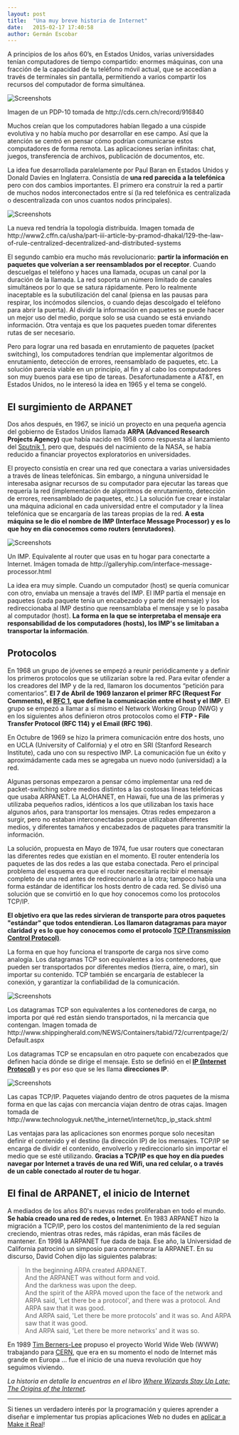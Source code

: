 ```yaml
---
layout: post
title:  "Una muy breve historia de Internet"
date:   2015-02-17 17:40:58
author: Germán Escobar
---
```


A principios de los años 60’s, en Estados Unidos, varias universidades tenían computadores de tiempo compartido: enormes máquinas, con una fracción de la capacidad de tu teléfono móvil actual, que se accedían a través de terminales sin pantalla, permitiendo a varios compartir los recursos del computador de forma simultánea.

<img src="/images/mainframe3.jpg" alt="Screenshots" class="photo">

<p class="photo-description">Imagen de un PDP-10 tomada de http://cds.cern.ch/record/916840</p>

Muchos creían que los computadores habían llegado a una cúspide evolutiva y no había mucho por desarrollar en ese campo. Así que la atención se centró en pensar cómo podrían comunicarse estos computadores de forma remota. Las aplicaciones serían infinitas: chat, juegos, transferencia de archivos, publicación de documentos, etc.

La idea fue desarrollada paralelamente por Paul Baran en Estados Unidos y Donald Davies en Inglaterra. Consistía de **una red parecida a la telefónica** pero con dos cambios importantes. El primero era construir la red a partir de muchos nodos interconectados entre sí (la red telefónica es centralizada o descentralizada con unos cuantos nodos principales).

<img src="/images/topologies.jpg" alt="Screenshots" class="photo">

<p class="photo-description">La nueva red tendría la topología distribuída. Imagen tomada de http://www2.cffn.ca/usha/part-iii-article-by-pramod-dhakal/129-the-law-of-rule-centralized-decentralized-and-distributed-systems</p>

El segundo cambio era mucho más revolucionario: **partir la información en paquetes que volverían a ser reensamblados por el receptor**. Cuando descuelgas el teléfono y haces una llamada, ocupas un canal por la duración de la llamada. La red soporta un número limitado de canales simultáneos por lo que se satura rápidamente. Pero lo realmente inaceptable es la subutilización del canal (piensa en las pausas para respirar, los incómodos silencios, o cuando dejas descolgado el teléfono para abrir la puerta). Al dividir la información en paquetes se puede hacer un mejor uso del medio, porque solo se usa cuando se está enviando información. Otra ventaja es que los paquetes pueden tomar diferentes rutas de ser necesario.

Pero para lograr una red basada en enrutamiento de paquetes (packet switching), los computadores tendrían que implementar algoritmos de enrutamiento, detección de errores, reensamblado de paquetes, etc. La solución parecía viable en un principio, al fin y al cabo los computadores son muy buenos para ese tipo de tareas. Desafortunadamente a AT&T, en Estados Unidos, no le interesó la idea en 1965 y el tema se congeló.

## El surgimiento de ARPANET

Dos años después, en 1967, se inició un proyecto en una pequeña agencia del gobierno de Estados Unidos llamada **ARPA (Advanced Research Projects Agency)** que había nacido en 1958 como respuesta al lanzamiento del <a href="http://en.wikipedia.org/wiki/Sputnik_1" target="_blank">Sputnik 1</a>, pero que, después del nacimiento de la NASA, se había reducido a financiar proyectos exploratorios en universidades.

El proyecto consistía en crear una red que conectara a varias universidades a través de líneas telefónicas. Sin embargo, a ninguna universidad le interesaba asignar recursos de su computador para ejecutar las tareas que requería la red (implementación de algoritmos de enrutamiento, detección de errores, reensamblado de paquetes, etc.) La solución fue crear e instalar una máquina adicional en cada universidad entre el computador y la línea telefónica que se encargaría de las tareas propias de la red. **A esta máquina se le dio el nombre de IMP (Interface Message Processor) y es lo que hoy en día conocemos como routers (enrutadores)**.

<img src="/images/imp.jpg" alt="Screenshots" class="photo">

<p class="photo-description">Un IMP. Equivalente al router que usas en tu hogar para conectarte a Internet. Imágen tomada de http://galleryhip.com/interface-message-processor.html</p>

La idea era muy simple. Cuando un computador (host) se quería comunicar con otro, enviaba un mensaje a través del IMP. El IMP partía el mensaje en paquetes (cada paquete tenía un encabezado y parte del mensaje) y los redireccionaba al IMP destino que reensamblaba el mensaje y se lo pasaba al computador (host). **La forma en la que se interpretaba el mensaje era responsabilidad de los computadores (hosts), los IMP's se limitaban a transportar la información**.

## Protocolos

En 1968 un grupo de jóvenes se empezó a reunir periódicamente y a definir los primeros protocolos que se utilizarían sobre la red. Para evitar ofender a los creadores del IMP y de la red, llamaron los documentos “petición para comentarios”. <strong>El 7 de Abril de 1969 lanzaron el primer RFC (Request For Comments), el <a href="https://tools.ietf.org/html/rfc1" target="_blank">RFC 1</a>, que define la comunicación entre el host y el IMP</strong>. El grupo se empezó a llamar a sí mismo el Network Working Group (NWG) y en los siguientes años definieron otros protocolos como el **FTP - File Transfer Protocol (RFC 114) y el Email (RFC 196)**.

En Octubre de 1969 se hizo la primera comunicación entre dos hosts, uno en UCLA (University of California) y el otro en SRI (Stanford Research Institute), cada uno con su respectivo IMP. La comunicación fue un éxito y aproximádamente cada mes se agregaba un nuevo nodo (universidad) a la red.

Algunas personas empezaron a pensar cómo implementar una red de packet-switching sobre medios distintos a las costosas líneas telefónicas que usaba ARPANET. La ALOHANET, en Hawaii, fue una de las primeras y utilizaba pequeños radios, idénticos a los que utilizaban los taxis hace algunos años, para transportar los mensajes. Otras redes empezaron a surgir, pero no estaban interconectadas  porque utilizaban diferentes medios, y diferentes tamaños y encabezados de paquetes para transmitir la información.

La solución, propuesta en Mayo de 1974, fue usar routers que conectaran las diferentes redes que existían en el momento. El router entendería los paquetes de las dos redes a las que estaba conectada. Pero el principal problema del esquema era que el router necesitaría recibir el mensaje completo de una red antes de redireccionarlo a la otra; tampoco había una forma estándar de identificar los hosts dentro de cada red. Se divisó una solución que se convirtió en lo que hoy conocemos como los protocolos TCP/IP.

<strong>El objetivo era que las redes sirvieran de transporte para otros paquetes "estándar" que todos entendieran. Los llamaron datagramas para mayor claridad y es lo que hoy conocemos como el protocolo <a href="http://en.wikipedia.org/wiki/Transmission_Control_Protocol" target="_blank">TCP (Transmission Control Protocol)</a></strong>. 

La forma en que hoy funciona el transporte de carga nos sirve como analogía. Los datagramas TCP son equivalentes a los contenedores, que pueden ser transportados por diferentes medios (tierra, aire, o mar), sin importar su contenido. TCP también se encargaría de establecer la conexión, y garantizar la confiabilidad de la comunicación.

<img src="/images/container-ship.jpg" alt="Screenshots" class="photo">

<p class="photo-description">Los datagramas TCP son equivalentes a los contenedores de carga, no importa por qué red están siendo transportados, ni la mercancia que contengan. Imagen tomada de http://www.shippingherald.com/NEWS/Containers/tabid/72/currentpage/2/Default.aspx</p>

Los datagramas TCP se encapsulan en otro paquete con encabezados que definen hacia dónde se dirige el mensaje. Esto se definió en el <a href="http://en.wikipedia.org/wiki/Internet_Protocol" target="_blank"><strong>IP (Internet Protocol)</strong></a> y es por eso que se les llama **direcciones IP**.

<img src="/images/tcp-ip.gif" alt="Screenshots" class="photo">

<p class="photo-description">Las capas TCP/IP. Paquetes viajando dentro de otros paquetes de la misma forma en que las cajas con mercancia viajan dentro de otras cajas. Imagen tomada de http://www.technologyuk.net/the_internet/internet/tcp_ip_stack.shtml</p>

Las ventajas para las aplicaciones son enormes porque solo necesitan definir el contenido y el destino (la dirección IP) de los mensajes. TCP/IP se encarga de dividir el contenido, envolverlo y redireccionarlo sin importar el medio que se esté utilizando. **Gracias a TCP/IP es que hoy en día puedes navegar por Internet a través de una red Wifi, una red celular, o a través de un cable conectado al router de tu hogar**.

## El final de ARPANET, el inicio de Internet

A mediados de los años 80's nuevas redes proliferaban en todo el mundo. **Se había creado una red de redes, o Internet**. En 1983 ARPANET hizo la migración a TCP/IP, pero los costos del mantenimiento de la red seguían creciendo, mientras otras redes, más rápidas, eran más fáciles de mantener. En 1998 la ARPANET fue dada de baja. Ese año, la Universidad de California patrocinó un simposio para conmemorar la ARPANET. En su discurso, David Cohen dijo las siguientes palabras:

<blockquote>In the beginning ARPA created ARPANET.<br>
	And the ARPANET was without form and void.<br>
	And the darkness was upon the deep.<br>
	And the spirit of the ARPA moved upon the face of the network and ARPA said, 'Let there be a protocol', and there was a protocol. And ARPA saw that it was good. <br>
	And ARPA said, 'Let there be more protocols' and it was so. And ARPA saw that it was good.<br>
	And ARPA said, 'Let there be more networks' and it was so.</blockquote>

En 1989 <a href="http://en.wikipedia.org/wiki/Tim_Berners-Lee" target="_blank">Tim Berners-Lee</a> propuso el proyecto World Wide Web (WWW) trabajando para <a href="http://en.wikipedia.org/wiki/CERN" target="_blank">CERN</a>, que era en su momento el nodo de Internet más grande en Europa ... fue el inicio de una nueva revolución que hoy seguimos viviendo.

*La historia en detalle la encuentras en el libro <a href="http://www.amazon.com/Where-Wizards-Stay-Up-Late-ebook/dp/B000FC0WP6/ref=sr_1_1?s=digital-text&ie=UTF8&qid=1424226000&sr=1-1&keywords=where+wizards+stay+up+late" target="_blank">Where Wizards Stay Up Late: The Origins of the Internet</a>.*

***

Si tienes un verdadero interés por la programación y quieres aprender a diseñar e implementar tus propias aplicaciones Web no dudes en [aplicar a Make it Real](/apply)!